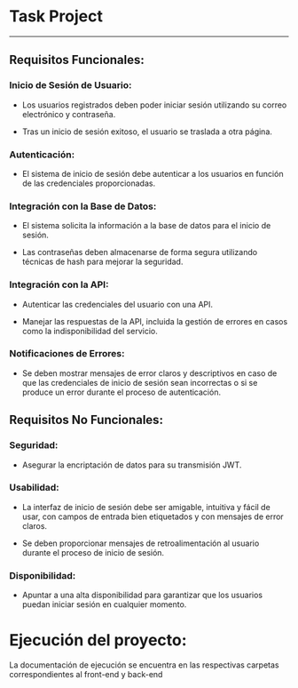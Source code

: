 # Task Project
***

## Requisitos Funcionales:

### Inicio de Sesión de Usuario: 

* Los usuarios registrados deben poder iniciar sesión utilizando su correo electrónico y contraseña.

* Tras un inicio de sesión exitoso, el usuario se traslada a otra página.

### Autenticación:

* El sistema de inicio de sesión debe autenticar a los usuarios en función de las credenciales proporcionadas.

### Integración con la Base de Datos:

* El sistema solicita la información a la base de datos para el inicio de sesión.

* Las contraseñas deben almacenarse de forma segura utilizando técnicas de hash para mejorar la seguridad.

### Integración con la API:

* Autenticar las credenciales del usuario con una API.

* Manejar las respuestas de la API, incluida la gestión de errores en casos como la indisponibilidad del servicio.

### Notificaciones de Errores:

* Se deben mostrar mensajes de error claros y descriptivos en caso de que las credenciales de inicio de sesión sean incorrectas o si se produce un error durante el proceso de autenticación.

## Requisitos No Funcionales:

### Seguridad:

* Asegurar la encriptación de datos para su transmisión JWT.


### Usabilidad:
* La interfaz de inicio de sesión debe ser amigable, intuitiva y fácil de usar, con campos de entrada bien etiquetados y con mensajes de error claros.

* Se deben proporcionar mensajes de retroalimentación al usuario durante el proceso de inicio de sesión.

### Disponibilidad:

* Apuntar a una alta disponibilidad para garantizar que los usuarios puedan iniciar sesión en cualquier momento.

# Ejecución del proyecto:
La documentación de ejecución se encuentra en las respectivas carpetas correspondientes al front-end y back-end
